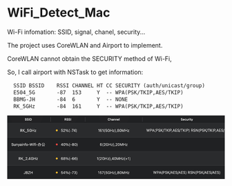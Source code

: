 # WiFi_Detect_Mac
Wi-Fi infomation: SSID, signal, chanel, security...  
  
  

The project uses CoreWLAN and Airport to implement.

CoreWLAN cannot obtain the SECURITY method of Wi-Fi,

So, I call airport with NSTask to get information:

```
  SSID BSSID    RSSI CHANNEL HT CC SECURITY (auth/unicast/group)
  E504_5G       -87  153     Y  -- WPA(PSK/TKIP,AES/TKIP) 
  BBMG-JH       -84  6       Y  -- NONE
  RK_5GHz       -84  161     Y  -- WPA(PSK/TKIP,AES/TKIP)
```

![image](https://github.com/qianlishun/WiFi_Detect_Mac/blob/master/screenshot.png)
